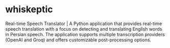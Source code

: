 # whiskeptic
Real-time Speech Translator | A Python application that provides real-time speech translation with a focus on detecting and translating English words in Persian speech. The application supports multiple transcription providers (OpenAI and Groq) and offers customizable post-processing options.
